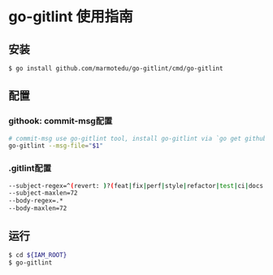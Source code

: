 # go-gitlint 使用指南

## 安装

```bash
$ go install github.com/marmotedu/go-gitlint/cmd/go-gitlint
```

## 配置

### githook: commit-msg配置

```bash
# commit-msg use go-gitlint tool, install go-gitlint via `go get github.com/llorllale/go-gitlint/cmd/go-gitlint`
go-gitlint --msg-file="$1"
```

### .gitlint配置

```bash
--subject-regex=^(revert: )?(feat|fix|perf|style|refactor|test|ci|docs|chore)(\(.+\))?: [^A-Z]*[^.]$
--subject-maxlen=72
--body-regex=.*
--body-maxlen=72
```

## 运行

```bash
$ cd ${IAM_ROOT}
$ go-gitlint
```
